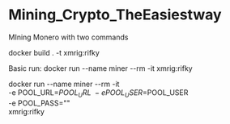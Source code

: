 # Mining_Crypto_TheEasiestway
MIning Monero with two commands

docker build . -t xmrig:rifky

Basic run:
docker run --name miner --rm -it xmrig:rifky


docker run --name miner --rm -it \
-e POOL_URL=$POOL_URL \
-e POOL_USER=$POOL_USER \
-e POOL_PASS="" \
xmrig:rifky
